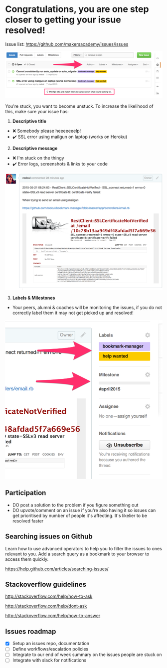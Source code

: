 # Congratulations, you are one step closer to getting your issue resolved!

Issue list: https://github.com/makersacademy/issues/issues

![screenshot](/img/issues.png)


You're stuck, you want to become unstuck. To increase the likelihood of this, make sure your issue has:


1. **Descriptive title**
  * :x: Somebody please heeeeeeelp!
  * :heavy_check_mark: SSL error using mailgun on laptop (works on Heroku)

2. **Descriptive message**

  * :x: I'm stuck on the thingy
  * :heavy_check_mark: Error logs, screenshots & links to your code

  ![screenshot](/img/description.png)

3. **Labels & Milestones**
  * Your peers, alumni & coaches will be monitoring the issues, if you do not correctly label them it may not get picked up and resolved!

  ![screenshot](/img/labels.png)

## Participation

* DO post a solution to the problem if you figure something out
* DO upvote/comment on an issue if you're also having it so issues can get prioritised by number of people it's affecting. It's likelier to be resolved faster

## Searching issues on Github

Learn how to use advanced operators to help you to filter the issues to ones relevant to you. Add a search query as a bookmark to your browser to access them quickly.

https://help.github.com/articles/searching-issues/

## Stackoverflow guidelines

http://stackoverflow.com/help/how-to-ask

http://stackoverflow.com/help/dont-ask

http://stackoverflow.com/help/how-to-answer

## Issues roadmap

- [x] Setup an issues repo, documentation
- [ ] Define workflows/escalation policies
- [ ] Integrate to our end of week summary on the issues people are stuck on
- [ ] Integrate with slack for notifications
